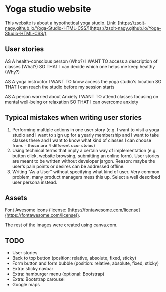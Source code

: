 # Yoga studio website


This website is about a hypothetical yoga studio.
Link: [https://zsolt-nagy.github.io/Yoga-Studio-HTML-CSS/](https://zsolt-nagy.github.io/Yoga-Studio-HTML-CSS/).

## User stories

AS A health-conscious person (Who?)
I WANT TO access a description of classes (What?)
SO THAT I can decide which one helps me keep healthy (Why?)

AS A yoga instructor 
I WANT TO know access the yoga studio's location
SO THAT I can reach the studio before my session starts

AS A person worried about Anxiety
I WANT TO attend classes focusing on mental well-being or relaxation 
SO THAT I can overcome anxiety

## Typical mistakes when writing user stories 

1. Performing multiple actions in one user story (e.g. I want to visit a yoga studio and I want to sign up for a yearly membership and I want to take classes there and I want to know what kind of classes I can choose from. - these are 4 different user stoies)
2. Using technical terms that imply a certain way of implementation (e.g. button click, website browsing, submitting an online form). User stories are meant to be written without developer jargon. Reason: maybe the user's pain points or desires can be addressed offline.
3. Writing "As a User" without specifying what kind of user. Very common problem, many product managers mess this up. Select a well described user persona instead. 





## Assets

Font Awesome icons (license: [https://fontawesome.com/license](https://fontawesome.com/license)).

The rest of the images were created using canva.com.

## TODO 

- User stories 
- Back to top button (position: relative, absolute, fixed, sticky)
- Form button and form bubble (position: relative, absolute, fixed, sticky)
- Extra: sticky navbar 
- Extra: hamburger menu (optional: Bootstrap)
- Extra: Bootstrap carousel
- Google maps 
